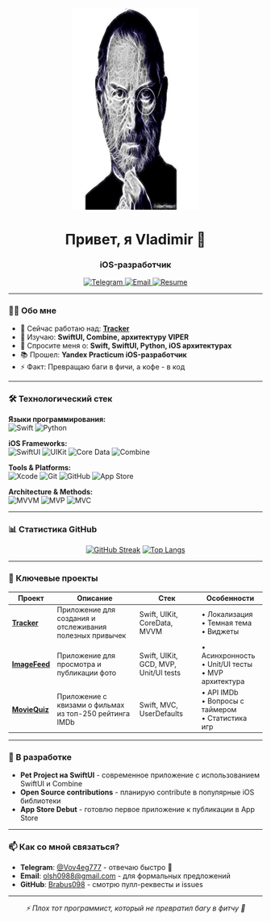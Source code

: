 <p align="center">
  <img src="https://github.com/Brabus098/Brabus098/blob/main/pngegg (2).png?raw=true" width="50%" height="400px" alt="Banner"/>
  
</p>
<h1 align="center">Привет, я Vladimir 👋</h1>
<h3 align="center">iOS-разработчик</h3>

<p align="center">
  <a href="https://t.me/Vov4eg777">
    <img src="https://img.shields.io/badge/Telegram-2CA5E0?style=for-the-badge&logo=telegram&logoColor=white" alt="Telegram"/>
  </a>
  <a href="mailto:olsh0988@gmail.com">
    <img src="https://img.shields.io/badge/Gmail-D14836?style=for-the-badge&logo=gmail&logoColor=orange" alt="Email"/>
  </a>
  <a href="https://docs.google.com/document/d/18caT1lR7wfQcId3kl3MaWkGpnjQqEGYBz7goR_59zEw/edit?usp=sharing">
    <img src="https://img.shields.io/badge/Resume-4285F4?style=for-the-badge&logo=google-drive&logoColor=white" alt="Resume"/>
  </a>
</p>

---

### 👨‍💻 Обо мне

- 🔭 Сейчас работаю над: **[Tracker](https://github.com/Brabus098/Tracker)**
- 🌱 Изучаю: **SwiftUI, Combine, архитектуру VIPER**
- 💬 Спросите меня о: **Swift, SwiftUI, Python, iOS архитектурах**
- 📚 Прошел: **Yandex Practicum iOS-разработчик**
- ⚡ Факт: Превращаю баги в фичи, а кофе - в код

---

### 🛠️ Технологический стек

**Языки программирования:**  
![Swift](https://img.shields.io/badge/Swift-FA7343?style=for-the-badge&logo=swift&logoColor=white)
![Python](https://img.shields.io/badge/Python-3776AB?style=for-the-badge&logo=python&logoColor=white)

**iOS Frameworks:**  
![SwiftUI](https://img.shields.io/badge/SwiftUI-1E8CBE?style=for-the-badge&logo=swift&logoColor=white)
![UIKit](https://img.shields.io/badge/UIKit-2396F3?style=for-the-badge&logo=apple&logoColor=white)
![Core Data](https://img.shields.io/badge/Core_Data-1E8CBE?style=for-the-badge&logo=apple&logoColor=white)
![Combine](https://img.shields.io/badge/Combine-FA7343?style=for-the-badge&logo=swift&logoColor=white)

**Tools & Platforms:**  
![Xcode](https://img.shields.io/badge/Xcode-1575F9?style=for-the-badge&logo=xcode&logoColor=white)
![Git](https://img.shields.io/badge/Git-F05032?style=for-the-badge&logo=git&logoColor=white)
![GitHub](https://img.shields.io/badge/GitHub-181717?style=for-the-badge&logo=github&logoColor=white)
![App Store](https://img.shields.io/badge/App_Store-0D96F6?style=for-the-badge&logo=app-store&logoColor=white)

**Architecture & Methods:**  
![MVVM](https://img.shields.io/badge/Architecture-MVVM-blue?style=for-the-badge)
![MVP](https://img.shields.io/badge/Architecture-MVP-green?style=for-the-badge)
![MVC](https://img.shields.io/badge/Architecture-MVC-lightgrey?style=for-the-badge)

---

### 📊 Статистика GitHub

<div align="center">

[![GitHub Streak](https://streak-stats.demolab.com?user=Brabus098&theme=dark)](https://git.io/streak-stats)
[![Top Langs](https://github-readme-stats.vercel.app/api/top-langs/?username=Brabus098&layout=compact&theme=dark)](https://github.com/anuraghazra/github-readme-stats)

</div>

---

### 🚀 Ключевые проекты

| Проект | Описание | Стек | Особенности |
|--------|-----------|------|-------------|
| **[Tracker](https://github.com/Brabus098/Tracker)** | Приложение для создания и отслеживания полезных привычек | Swift, UIKit, CoreData, MVVM | • Локализация<br>• Темная тема<br>• Виджеты |
| **[ImageFeed](https://github.com/Brabus098/ImageFeed)** | Приложение для просмотра и публикации фото | Swift, UIKit, GCD, MVP, Unit/UI tests | • Асинхронность<br>• Unit/UI тесты<br>• MVP архитектура |
| **[MovieQuiz](https://github.com/Brabus098/MovieQuiz)** | Приложение с квизами о фильмах из топ-250 рейтинга IMDb | Swift, MVC, UserDefaults | • API IMDb<br>• Вопросы с таймером<br>• Статистика игр |

---

### 📱 В разработке

- **Pet Project на SwiftUI** - современное приложение с использованием SwiftUI и Combine
- **Open Source contributions** - планирую contribute в популярные iOS библиотеки
- **App Store Debut** - готовлю первое приложение к публикации в App Store

---

### 📫 Как со мной связаться?

- **Telegram**: [@Vov4eg777](https://t.me/Vov4eg777) - отвечаю быстро  🚀
- **Email**: [olsh0988@gmail.com](mailto:olsh0988@gmail.com) - для формальных предложений
- **GitHub**: [Brabus098](https://github.com/Brabus098) - смотрю пулл-реквесты и issues

---

<p align="center">
  <i>⚡️ Плох тот программист, который не превратил багу в фитчу 🍏</i>
</p>
